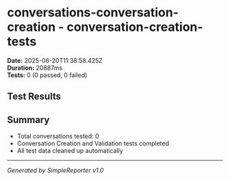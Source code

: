 # conversations-conversation-creation - conversation-creation-tests

**Date:** 2025-06-20T11:38:58.425Z  
**Duration:** 20887ms  
**Tests:** 0 (0 passed, 0 failed)

## Test Results



## Summary

- Total conversations tested: 0
- Conversation Creation and Validation tests completed
- All test data cleaned up automatically

---
*Generated by SimpleReporter v1.0*
